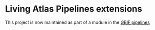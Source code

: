 # Living Atlas Pipelines extensions

This project is now maintained as part of a module in the [GBIF pipelines](https://github.com/gbif/pipelines/tree/ala-dev/livingatlas)
